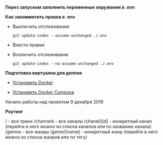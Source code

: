 **Перез запуском заполнить переменные окружения в .evn**

**Как закоммитить правки в .env**

- Выключить отслеживание

  `git update-index --assume-unchanged ./.env`

- Внести правки

- Всключить отслеживание

  `git update-index --no-assume-unchanged ./.env`

**Подготовка виртуалки для деплоя**

- [Установить Docker](https://www.digitalocean.com/community/tutorials/docker-ubuntu-16-04-ru)

- [Установить Docker Compose](https://docs.docker.com/compose/install/)

Начало работы над проектом 9 декабря 2019

**Роутинг**

/ - все треки
/channels - все каналы
/chanel/[id] - конкретный канал (перейти в него можно из списка каналов или по названию канала)
/genres - все жанры
/genre/[name] - конкретный жанр (перейти в него можно из списка жанров или по тегу)
